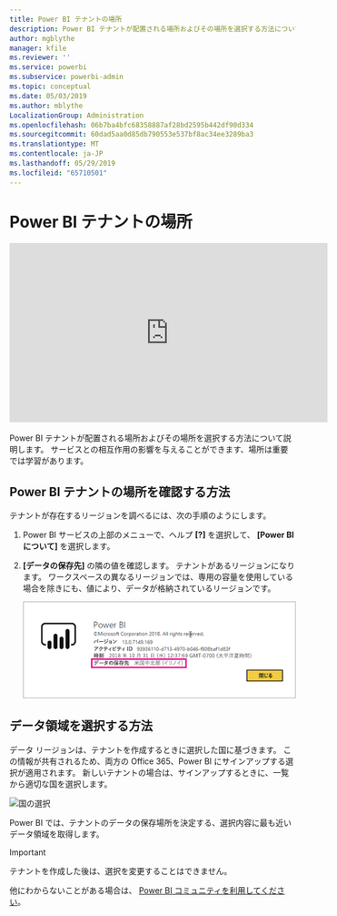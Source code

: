 ```yaml
---
title: Power BI テナントの場所
description: Power BI テナントが配置される場所およびその場所を選択する方法について説明します。 これについては、サービスがある相互作用の影響を与えることができますので重要です。
author: mgblythe
manager: kfile
ms.reviewer: ''
ms.service: powerbi
ms.subservice: powerbi-admin
ms.topic: conceptual
ms.date: 05/03/2019
ms.author: mblythe
LocalizationGroup: Administration
ms.openlocfilehash: 06b7ba4bfc68358887af28bd2595b442df90d334
ms.sourcegitcommit: 60dad5aa0d85db790553e537bf8ac34ee3289ba3
ms.translationtype: MT
ms.contentlocale: ja-JP
ms.lasthandoff: 05/29/2019
ms.locfileid: "65710501"
---
```

# <a name="where-is-my-power-bi-tenant-located"></a>Power BI テナントの場所

<iframe width="560" height="315" src="https://www.youtube.com/embed/0fOxaHJPvdM?showinfo=0" frameborder="0" allowfullscreen></iframe>

Power BI テナントが配置される場所およびその場所を選択する方法について説明します。 サービスとの相互作用の影響を与えることができます、場所は重要では学習があります。

## <a name="how-to-determine-where-your-power-bi-tenant-is-located"></a>Power BI テナントの場所を確認する方法

テナントが存在するリージョンを調べるには、次の手順のようにします。

1. Power BI サービスの上部のメニューで、ヘルプ **[?]** を選択して、 **[Power BI について]** を選択します。

1. **[データの保存先]** の隣の値を確認します。 テナントがあるリージョンになります。 ワークスペースの異なるリージョンでは、専用の容量を使用している場合を除きにも、値により、データが格納されているリージョンです。

    ![データ領域](media/service-admin-where-is-my-tenant-located/power-bi-data-region.png)

## <a name="how-the-data-region-is-selected"></a>データ領域を選択する方法

データ リージョンは、テナントを作成するときに選択した国に基づきます。 この情報が共有されるため、両方の Office 365、Power BI にサインアップする選択が適用されます。 新しいテナントの場合は、サインアップするときに、一覧から適切な国を選択します。

![国の選択](media/service-admin-where-is-my-tenant-located/sign-up-country-selection.png)

Power BI では、テナントのデータの保存場所を決定する、選択内容に最も近いデータ領域を取得します。

> [!IMPORTANT]
> テナントを作成した後は、選択を変更することはできません。

他にわからないことがある場合は、 [Power BI コミュニティを利用してください](http://community.powerbi.com/)。

